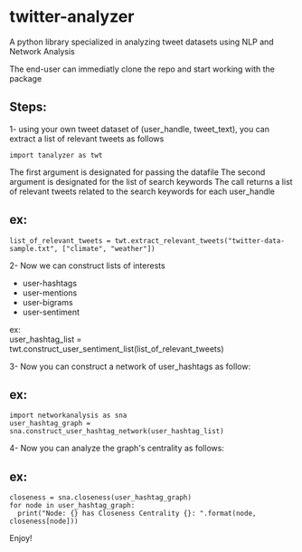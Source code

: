 # twitter-analyzer
A python library specialized in analyzing tweet datasets using NLP and Network Analysis

The end-user can immediatly clone the repo and start working with the package

Steps:
------
1- using your own tweet dataset of (user_handle, tweet_text), you can extract a list of relevant tweets as follows

    import tanalyzer as twt

  The first argument is designated for passing the datafile
  The second argument is designated for the list of search keywords 
  The call returns a list of relevant tweets related to the search keywords for each user_handle

  ex:
  ----
  
    list_of_relevant_tweets = twt.extract_relevant_tweets("twitter-data-sample.txt", ["climate", "weather"]) 

2- Now we can construct lists of interests
  * user-hashtags 
  * user-mentions
  * user-bigrams
  * user-sentiment

  ex:  
    user_hashtag_list = twt.construct_user_sentiment_list(list_of_relevant_tweets)

3- Now you can construct a network of user_hashtags as follow:

  ex:
  ----
    import networkanalysis as sna  
    user_hashtag_graph = sna.construct_user_hashtag_network(user_hashtag_list)

4- Now you can analyze the graph's centrality as follows:

  ex:
  ----
  
  
    closeness = sna.closeness(user_hashtag_graph)      
    for node in user_hashtag_graph:  
      print("Node: {} has Closeness Centrality {}: ".format(node, closeness[node]))
      
Enjoy! 
  
  
  
